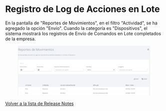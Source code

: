 # Registro de Log de Acciones en Lote

En la pantalla de "Reportes de Movimientos", en el filtro "Actividad", se ha agregado la opción "Envío". Cuando la categoría es "Dispositivos", el sistema mostrará los registros de Envío de Comandos en Lote completados de la empresa.

<figure><img src="../../../.gitbook/assets/image (99).png" alt=""><figcaption></figcaption></figure>

[Volver a la lista de Release Notes](./)
